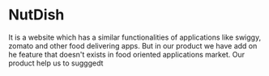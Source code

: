 # NutDish
It is a website which has a similar functionalities of applications like swiggy, zomato and other food delivering apps. But in our product we have add on he feature that doesn't exists in food oriented applications market. Our product help us to sugggedt

